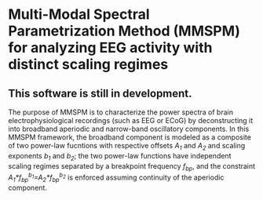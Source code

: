 # Multi-Modal Spectral Parametrization Method (MMSPM) for analyzing EEG activity with distinct scaling regimes

## This software is still in development.

The purpose of MMSPM is to characterize the power spectra of brain electrophysiological recordings (such as EEG or ECoG) by deconstructing it into broadband aperiodic and narrow-band oscillatory components. In this MMSPM framework, the broadband component is modeled as a composite of two power-law fucntions with respective offsets _A<sub>1</sub>_ and _A<sub>2</sub>_ and scaling exponents _b<sub>1</sub>_ and _b<sub>2</sub>_; the two power-law functions have independent scaling regimes separated by a breakpoint frequency _f<sub>bp</sub>_, and the constraint _A<sub>1</sub>*f<sub>bp</sub><sup>b<sub>1</sub></sup>=A<sub>2</sub>*f<sub>bp</sub><sup>b<sub>2</sub></sup>_ is enforced assuming continuity of the aperiodic component.
